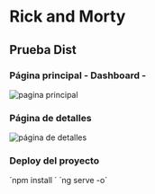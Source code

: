 # Rick and Morty
## Prueba Dist

### Página principal - Dashboard -
![pagina principal](https://i.imgur.com/STkNDc3.png)

### Página de detalles
![página de detalles](https://i.imgur.com/0iEvqaW.png)

### Deploy del proyecto
´npm install ´
´ng serve -o´


